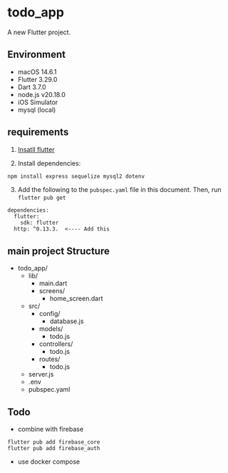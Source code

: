 # todo_app

A new Flutter project.

## Environment

- macOS 14.6.1
- Flutter 3.29.0 
- Dart 3.7.0
- node.js v20.18.0
- iOS Simulator
- mysql (local)

## requirements

1. [Insatll flutter](https://docs.flutter.dev/get-started/install/macos/mobile-ios)

2. Install dependencies:

```bash
npm install express sequelize mysql2 dotenv
```

3. Add the following to the `pubspec.yaml` file in this document. Then, run `flutter pub get`

```
dependencies:
  flutter:
    sdk: flutter
  http: ^0.13.3.  <---- Add this
```

## main project Structure

- todo_app/
  - lib/
    - main.dart 
    - screens/
      - home_screen.dart
  - src/
    - config/
      - database.js
    - models/
      - todo.js
    - controllers/
      - todo.js
    - routes/
      - todo.js
  - server.js
  - .env
  - pubspec.yaml

## Todo

- combine with firebase

```
flutter pub add firebase_core
flutter pub add firebase_auth
```

- use docker compose
